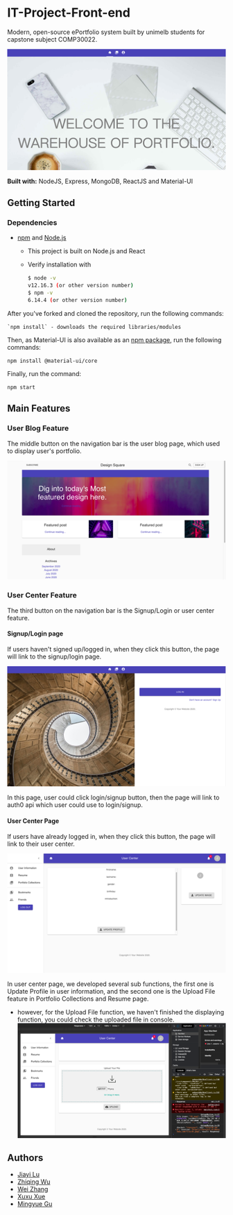 # IT-Project-Front-end

Modern, open-source ePortfolio system built by unimelb students for capstone subject COMP30022.

![Image text](https://raw.githubusercontent.com/Jiayi-Joyce-Lu/IT-Project-Front-end/master/src/picture/homepageshots.png?token=AOZXEAOZDF7EOHLPVP7IJIC7MYFD4)

**Built with:** NodeJS, Express, MongoDB, ReactJS and Material-UI

## Getting Started

### Dependencies

- [npm](https://www.npmjs.com/get-npm) and [Node.js](https://nodejs.org/en/)

  - This project is built on Node.js and React

  - Verify installation with

    ```bash
    $ node -v
    v12.16.3 (or other version number)
    $ npm -v
    6.14.4 (or other version number)
    ```
After you've forked and cloned the repository, run the following commands:

    `npm install` - downloads the required libraries/modules

Then, as Material-UI is also available as an [npm package](https://www.npmjs.com/package/@material-ui/core), run the following commands:

    npm install @material-ui/core

Finally, run the command:
    
    npm start

## Main Features

### User Blog Feature

The middle button on the navigation bar is the user blog page, which used to display user's portfolio.

![Image text](https://raw.githubusercontent.com/Jiayi-Joyce-Lu/IT-Project-Front-end/master/src/picture/blogpage.png?token=AOZXEAINTUMMIESYNRQVHY27MYHJI)

### User Center Feature

The third button on the navigation bar is the Signup/Login or user center feature.

#### Signup/Login page

If users haven't signed up/logged in, when they click this button, the page will link to the signup/login page.

![Image text](https://raw.githubusercontent.com/Jiayi-Joyce-Lu/IT-Project-Front-end/master/src/picture/loginpage.png?token=AOZXEAPRDLRUHICFVM4JJN27MYICE)

In this page, user could click login/signup button, then the page will link to auth0 api which user could use to login/signup.

#### User Center Page

If users have already logged in, when they click this button, the page will link to their user center.
    
![Image text](https://raw.githubusercontent.com/Jiayi-Joyce-Lu/IT-Project-Front-end/master/src/picture/usercenterpage.png?token=AOZXEAJCGE6E3DERTJC3HCK7MYIIW)

In user center page, we developed several sub functions, the first one is Update Profile in user information, and the second one is the Upload File feature in Portfolio Collections and Resume page.
 
 * however, for the Upload File function, we haven't finished the displaying function, you could check the uploaded file in console.
 ![Image text](https://raw.githubusercontent.com/Jiayi-Joyce-Lu/IT-Project-Front-end/master/src/picture/console.png?token=AOZXEAI3HUFVD5S37ROAO2C7MYQL2)
 ## Authors
 
 - [Jiayi Lu](https://github.com/Jiayi-Joyce-Lu)
 - [Zhiqing Wu](https://github.com/zhiqingw)
 - [Wei Zhang](https://github.com/Proletariatee)
 - [Xuxu Xue](https://github.com/ElliotXue)
 - [Mingyue Gu](https://github.com/gmy0516)



